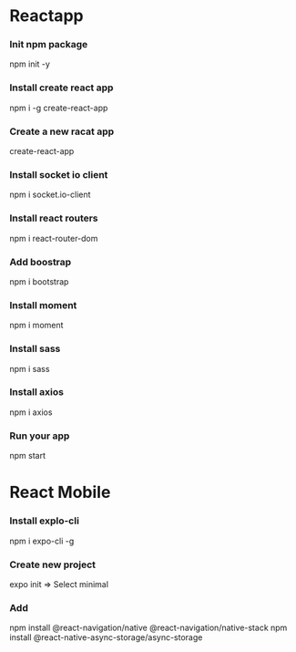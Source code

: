 # Reactapp

### Init npm package

npm init -y

### Install create react app

npm i -g create-react-app

### Create a new racat app

create-react-app <your-app-name>

### Install socket io client

npm i socket.io-client

### Install react routers

npm i react-router-dom

### Add boostrap

npm i bootstrap

### Install moment

npm i moment

### Install sass

npm i sass

### Install axios

npm i axios

### Run your app

npm start

# React Mobile

### Install explo-cli

npm i expo-cli -g

### Create new project

expo init <your-app-name>
=> Select minimal

### Add

npm install @react-navigation/native @react-navigation/native-stack
npm install @react-native-async-storage/async-storage
